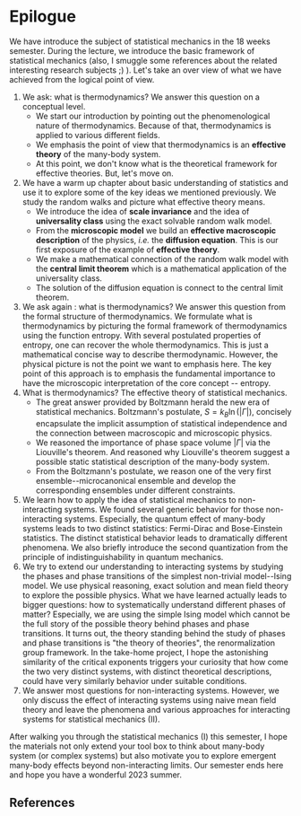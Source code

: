 # Epilogue

We have introduce the subject of statistical mechanics in the 18 weeks semester. During the lecture, we introduce the basic framework of statistical mechanics (also, I smuggle some references about the related interesting research subjects ;) ). Let's take an over view of what we have achieved from the logical point of view.

1. We ask: what is thermodynamics? We answer this question on a conceptual level. 
	* We start our introduction by pointing out the phenomenological nature of thermodynamics. Because of that, thermodynamics is applied to various different fields.
	* We emphasis the point of view that thermodynamics is an **effective theory** of the many-body system.
	* At this point, we don't know what is the theoretical framework for effective theories. But, let's move on.
2. We have a warm up chapter about basic understanding of statistics and use it to explore some of the key ideas we mentioned previously. We study the random walks and picture what effective theory means.
	* We introduce the idea of **scale invariance** and the idea of **universality class** using the exact solvable random walk model.
	* From the **microscopic model** we build an **effective macroscopic description** of the physics, *i.e.* the **diffusion equation**. This is our first exposure of the example of **effective theory**.
	* We make a mathematical connection of the random walk model with the **central limit theorem** which is a mathematical application of the universality class.
	* The solution of the diffusion equation is connect to the central limit theorem.
3. We ask again : what is thermodynamics? We answer this question from the formal structure of thermodynamics. We formulate what is thermodynamics by picturing the formal framework of thermodynamics using the function entropy. With several postulated properties of entropy, one can recover the whole thermodynamics. This is just a mathematical concise way to describe thermodynamic. However, the physical picture is not the point we want to emphasis here. The key point of this approach is to emphasis the fundamental importance to have the microscopic interpretation of the core concept -- entropy.
4. What is thermodynamics? The effective theory of statistical mechanics.
	* The great answer provided by Boltzmann herald the new era of statistical mechanics. Boltzmann's postulate, $S=k_B\ln(\vert\Gamma\vert)$, concisely encapsulate the implicit assumption of statistical independence and the connection between macroscopic and microscopic physics.
	* We reasoned the importance of phase space volume $\vert \Gamma \vert$ via the Liouville's theorem. And reasoned why Liouville's theorem suggest a possible static statistical description of the many-body system.
	* From the Boltzmann's postulate, we reason one of the very first ensemble--microcanonical ensemble and develop the corresponding ensembles under different constraints.
5. We learn how to apply the idea of statistical mechanics to non-interacting systems. We found several generic behavior for those non-interacting systems. Especially, the quantum effect of many-body systems leads to two distinct statistics: Fermi-Dirac and Bose-Einstein statistics. The distinct statistical behavior leads to dramatically different phenomena. We also briefly introduce the second quantization from the principle of indistinguishability in quantum mechanics.
6. We try to extend our understanding to interacting systems by studying the phases and phase transitions of the simplest non-trivial model--Ising model. We use physical reasoning, exact solution and mean field theory to explore the possible physics. What we have learned actually leads to bigger questions: how to systematically understand different phases of matter? Especially, we are using the simple Ising model which cannot be the full story of the possible theory behind phases and phase transitions. It turns out, the theory standing behind the study of phases and phase transitions is "the theory of theories", the renormalization group framework. In the take-home project, I hope the astonishing similarity of the critical exponents triggers your curiosity that how come the two very distinct systems, with distinct theoretical descriptions, could have very similarly behavior under suitable conditions.
7. We answer most questions for non-interacting systems. However, we only discuss the effect of interacting systems using naive mean field theory and leave the phenomena and various approaches for interacting systems for statistical mechanics (II).

After walking you through the statistical mechanics (I) this semester, I hope the materials not only extend your tool box to think about many-body system (or complex systems) but also motivate you to explore emergent many-body effects beyond non-interacting limits. Our semester ends here and hope you have a wonderful 2023 summer.

## References

```{bibliography}
```
